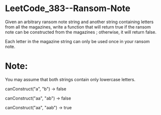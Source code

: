 # LeetCode_383--Ransom-Note

Given an arbitrary ransom note string and another string containing letters from all the magazines, write a function that will return true if the ransom note can be constructed from the magazines ; otherwise, it will return false.

Each letter in the magazine string can only be used once in your ransom note.

# Note:

You may assume that both strings contain only lowercase letters.

canConstruct("a", "b") -> false

canConstruct("aa", "ab") -> false

canConstruct("aa", "aab") -> true
